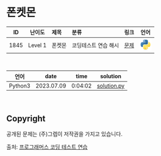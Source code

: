 # 폰켓몬

| ID | 난이도 | 제목 | 분류 | 링크 | 언어 |
| -- | ---- | :-- | :-- | --- | :-: |
| 1845 | Level 1 | 폰켓몬 | 코딩테스트 연습 해시 | [문제](https://school.programmers.co.kr/learn/courses/30/lessons/1845) | [![python3](/assets/languages_icons/python.svg)](solution.py) |

<br/>

| 언어 | date | time | solution |
| --- | ----- | -------- | ------ |
| Python3 | 2023.07.09 | 0:04:02 | [solution.py](solution.py) |

<br/>

## Copyright

공개된 문제는 (주)그렙이 저작권을 가지고 있습니다.

출처: [프로그래머스 코딩 테스트 연습](https://programmers.co.kr/learn/challenges)
